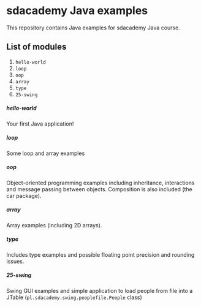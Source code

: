 # sdacademy Java examples
This repository contains Java examples for sdacademy Java course.

## List of modules
1. ``hello-world``
2. ``loop``
3. ``oop``
4. ``array``
5. ``type``
6. ``25-swing``

##### hello-world
Your first Java application!

##### loop
Some loop and array examples

##### oop
Object-oriented programming examples including inheritance, interactions and 
message passing between objects. Composition is also included (the car package).

##### array
Array examples (including 2D arrays).

##### type
Includes type examples and possible floating point precision and rounding 
issues.

##### 25-swing
Swing GUI examples and simple application to load people from file into a JTable (```pl.sdacademy.swing.peoplefile.People``` class)